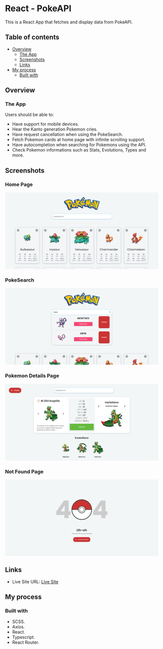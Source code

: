 # React - PokeAPI

This is a React App that fetches and display data from PokeAPI.

## Table of contents

- [Overview](#overview)
  - [The App](#the-app)
  - [Screenshots](#screenshots)
  - [Links](#links)
- [My process](#my-process)
  - [Built with](#built-with)

## Overview

### The App

Users should be able to:

- Have support for mobile devices.
- Hear the Kanto generation Pokemon cries.
- Have request cancellation when using the PokeSearch.
- Fetch Pokemon cards at home page with infinite scrolling support.
- Have autocompletion when searching for Pokemons using the API.
- Check Pokemon informations such as Stats, Evolutions, Types and more.

## Screenshots

### Home Page

![](/screenshots/home.png)

### PokeSearch

![](/screenshots/pokeSearch.png)

### Pokemon Details Page

![](/screenshots/pokeDetails.png)

### Not Found Page

![](/screenshots/notFound.png)

## Links

- Live Site URL: [Live Site](https://poke-api-opal.vercel.app/)

## My process

### Built with

- SCSS.
- Axios.
- React.
- Typescript.
- React Router.
